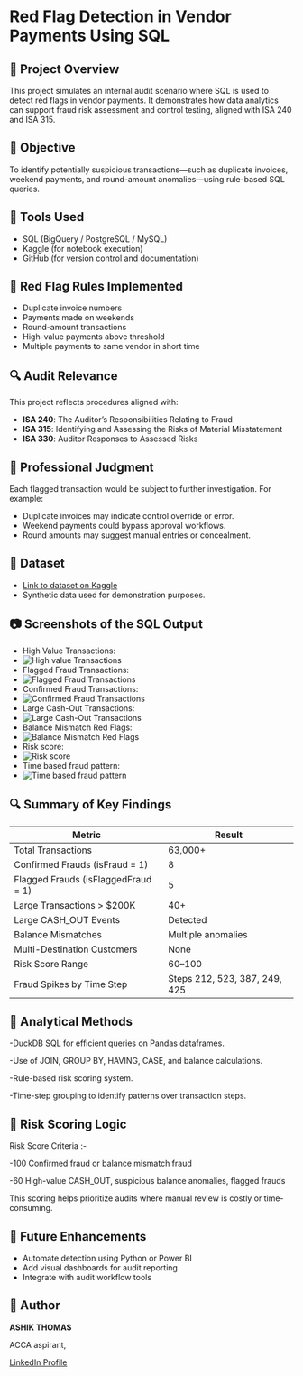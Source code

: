 # Red Flag Detection in Vendor Payments Using SQL

## 📌 Project Overview
This project simulates an internal audit scenario where SQL is used to detect red flags in vendor payments. It demonstrates how data analytics can support fraud risk assessment and control testing, aligned with ISA 240 and ISA 315.

## 🎯 Objective
To identify potentially suspicious transactions—such as duplicate invoices, weekend payments, and round-amount anomalies—using rule-based SQL queries.

## 🧰 Tools Used
- SQL (BigQuery / PostgreSQL / MySQL)
- Kaggle (for notebook execution)
- GitHub (for version control and documentation)

## 🧠 Red Flag Rules Implemented
- Duplicate invoice numbers
- Payments made on weekends
- Round-amount transactions
- High-value payments above threshold
- Multiple payments to same vendor in short time

## 🔍 Audit Relevance
This project reflects procedures aligned with:
- **ISA 240**: The Auditor’s Responsibilities Relating to Fraud
- **ISA 315**: Identifying and Assessing the Risks of Material Misstatement
- **ISA 330**: Auditor Responses to Assessed Risks

## 🧠 Professional Judgment
Each flagged transaction would be subject to further investigation. For example:
- Duplicate invoices may indicate control override or error.
- Weekend payments could bypass approval workflows.
- Round amounts may suggest manual entries or concealment.

## 📁 Dataset
- [Link to dataset on Kaggle](https://www.kaggle.com/code/ashik24/red-flag-detection-in-vendor-payments-using-sql)
- Synthetic data used for demonstration purposes.

## 📷 Screenshots of the SQL Output
- High Value Transactions:
- ![High value Transactions](images/High_Value_Transactions.png)
- Flagged Fraud Transactions:
- ![Flagged Fraud Transactions](images/Flagged_Fraud_Transactions.png)
- Confirmed Fraud Transactions:
- ![Confirmed Fraud Transactions](images/Confirmed_Fraud_Transactions.png)
- Large Cash-Out Transactions:
- ![Large Cash-Out Transactions](images/Large_Cash-Out_Transactions.png)
- Balance Mismatch Red Flags:
- ![Balance Mismatch Red Flags](images/Balance_Mismatch_Red_Flags.png)
- Risk score:
- ![Risk score](images/Risk_score.png)
- Time based fraud pattern:
- ![Time based fraud pattern](images/Time_based_fraud_pattern.png)
  
## 🔍 Summary of Key Findings

| Metric                          | Result                          |
|--------------------------------|---------------------------------|
| Total Transactions              | 63,000+                         |
| Confirmed Frauds (isFraud = 1)  | 8                               |
| Flagged Frauds (isFlaggedFraud = 1) | 5                           |
| Large Transactions > $200K      | 40+                             |
| Large CASH_OUT Events           | Detected                        |
| Balance Mismatches              | Multiple anomalies              |
| Multi-Destination Customers     | None                            |
| Risk Score Range                | 60–100                          |
| Fraud Spikes by Time Step       | Steps 212, 523, 387, 249, 425   |



## 🧠 Analytical Methods
-DuckDB SQL for efficient queries on Pandas dataframes.

-Use of JOIN, GROUP BY, HAVING, CASE, and balance calculations.

-Rule-based risk scoring system.

-Time-step grouping to identify patterns over transaction steps.


## 🧮 Risk Scoring Logic
Risk Score	Criteria :-

-100	Confirmed fraud or balance mismatch fraud

-60	High-value CASH_OUT, suspicious balance anomalies, flagged frauds

This scoring helps prioritize audits where manual review is costly or time-consuming.


## 🚀 Future Enhancements
- Automate detection using Python or Power BI
- Add visual dashboards for audit reporting
- Integrate with audit workflow tools

## 👤 Author
**ASHIK THOMAS**  

ACCA aspirant,

[LinkedIn Profile](www.linkedin.com/in/ashik-thomas-695b94354) 

